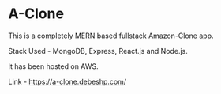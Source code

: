 # A-Clone

This is a completely MERN based fullstack Amazon-Clone app. 

Stack Used - MongoDB, Express, React.js and Node.js.

It has been hosted on AWS.

Link - https://a-clone.debeshp.com/
